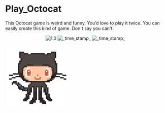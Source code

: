 # Play_Octocat
This Octocat game is weird and funny. You’d love to play it twice. You can easily create this kind of game. Don't say you can't. 
 <div align="center">  
  <!-- Version -->
    <img src="https://img.shields.io/badge/Version-1.0-blue.svg?longCache=true&style=flat-square"
      alt="1.0" />
    <!-- Last Updated -->
    <img src="https://img.shields.io/badge/Updated-July 30, 2020-orange.svg?longCache=true&style=flat-square"
      alt="_time_stamp_" />
  <!-- Status -->
    <img src="https://img.shields.io/badge/Status-Active-green.svg?longCache=true&style=flat-square"
      alt="_time_stamp_" />
  </div>
 
![alt text](https://github.com/AhsanParadise/Octocat_Game/blob/master/img/octocat.gif?raw=true)


